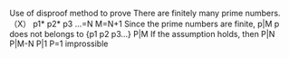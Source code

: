Use of disproof method to prove
There are finitely many prime numbers.（X）
p1* p2* p3 ...=N
M=N+1
Since the prime numbers are finite, p|M
p does not belongs to {p1 p2 p3...}
P|M If the assumption holds, then P|N
P|M-N
P|1 P=1 improssible
